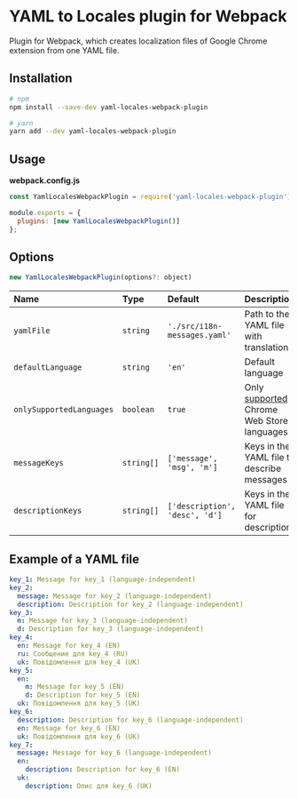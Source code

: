 # YAML to Locales plugin for Webpack

Plugin for Webpack, which creates localization files of Google Chrome extension from one YAML file.

## Installation

```bash
# npm
npm install --save-dev yaml-locales-webpack-plugin

# yarn
yarn add --dev yaml-locales-webpack-plugin
```

## Usage

**webpack.config.js**

```javascript
const YamlLocalesWebpackPlugin = require('yaml-locales-webpack-plugin');

module.exports = {
  plugins: [new YamlLocalesWebpackPlugin()]
};
```

## Options

```javascript
new YamlLocalesWebpackPlugin(options?: object)
```

| Name                     | Type       | Default                        | Description                                        |
| :----------------------- | :--------- | :----------------------------- | :------------------------------------------------- |
| `yamlFile`               | `string`   | `'./src/i18n-messages.yaml'`   | Path to the YAML file with translations            |
| `defaultLanguage`        | `string`   | `'en'`                         | Default language                                   |
| `onlySupportedLanguages` | `boolean`  | `true`                         | Only [supported][langs] Chrome Web Store languages |
| `messageKeys`            | `string[]` | `['message', 'msg', 'm']`      | Keys in the YAML file to describe messages         |
| `descriptionKeys`        | `string[]` | `['description', 'desc', 'd']` | Keys in the YAML file for descriptions             |

[langs]: https://developer.chrome.com/webstore/i18n#localeTable

## Example of a YAML file

```yaml
key_1: Message for key_1 (language-independent)
key_2:
  message: Message for key_2 (language-independent)
  description: Description for key_2 (language-independent)
key_3:
  m: Message for key_3 (language-independent)
  d: Description for key_3 (language-independent)
key_4:
  en: Message for key_4 (EN)
  ru: Сообщение для key_4 (RU)
  uk: Повідомлення для key_4 (UK)
key_5:
  en:
    m: Message for key_5 (EN)
    d: Description for key_5 (EN)
  uk: Повідомлення для key_5 (UK)
key_6:
  description: Description for key_6 (language-independent)
  en: Message for key_6 (EN)
  uk: Повідомлення для key_6 (UK)
key_7:
  message: Message for key_6 (language-independent)
  en:
    description: Description for key_6 (EN)
  uk:
    description: Опис для key_6 (UK)
```
